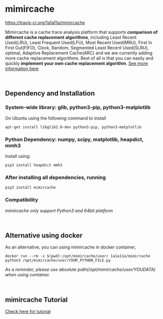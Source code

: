 mimircache
==========

<https://travis-ci.org/1a1a11a/mimircache>

Mimircache is a cache trace analysis platform that supports **comparison of
different cache replacement algorithms**, including Least Recent Used(LRU),
Least Frequent Used(LFU), Most Recent Used(MRU), First In First Out(FIFO),
Clock, Random, Segmented Least Recent Used(SLRU), optimal, Adaptive Replacement
Cache(ARC) and we are currently adding more cache replacement algorithms. Best
of all is that you can easily and quickly **implement your own cache replacement
algorithm**. [See more information here](http://mimircache.info)

 

Dependency and Installation 
----------------------------

### System-wide library: glib, python3-pip, python3-matplotlib 

On Ubuntu using the following command to install

~~~~~~~~~~~~~~~~~~~~~~~~~~~~~~~~~~~~~~~~~~~~~~~~~~~~~~~~~~~~~~~~~~~~~~~~~~~~~~~~
apt-get install libglib2.0-dev python3-pip, python3-matplotlib 
~~~~~~~~~~~~~~~~~~~~~~~~~~~~~~~~~~~~~~~~~~~~~~~~~~~~~~~~~~~~~~~~~~~~~~~~~~~~~~~~

### Python Dependency: numpy, scipy, matplotlib, heapdict, mmh3 

Install using:

~~~~~~~~~~~~~~~~~~~~~~~~~~~~~~~~~~~~~~~~~~~~~~~~~~~~~~~~~~~~~~~~~~~~~~~~~~~~~~~~
pip3 install heapdict mmh3
~~~~~~~~~~~~~~~~~~~~~~~~~~~~~~~~~~~~~~~~~~~~~~~~~~~~~~~~~~~~~~~~~~~~~~~~~~~~~~~~

### After installing all dependencies, running 

~~~~~~~~~~~~~~~~~~~~~~~~~~~~~~~~~~~~~~~~~~~~~~~~~~~~~~~~~~~~~~~~~~~~~~~~~~~~~~~~
pip3 install mimircache
~~~~~~~~~~~~~~~~~~~~~~~~~~~~~~~~~~~~~~~~~~~~~~~~~~~~~~~~~~~~~~~~~~~~~~~~~~~~~~~~

### Compatibility

*mimircache only support Python3 and 64bit platform*

 

Alternative using docker
------------------------

As an alternative, you can using mimircache in docker container,

~~~~~~~~~~~~~~~~~~~~~~~~~~~~~~~~~~~~~~~~~~~~~~~~~~~~~~~~~~~~~~~~~~~~~~~~~~~~~~~~
docker run --rm -v $(pwd):/opt/mimircache/user/ 1a1a11a/mimircache python3 /opt/mimircache/user/YOUR_PYTHON_FILE.py 
~~~~~~~~~~~~~~~~~~~~~~~~~~~~~~~~~~~~~~~~~~~~~~~~~~~~~~~~~~~~~~~~~~~~~~~~~~~~~~~~

*As a reminder, please use absolute path(/opt/mimircache/user/YOUDATA) when
using container.*

 

mimircache Tutorial
-------------------

[Check here for tutorial](http://mimircacheemory.readthedocs.io/en/latest/)
